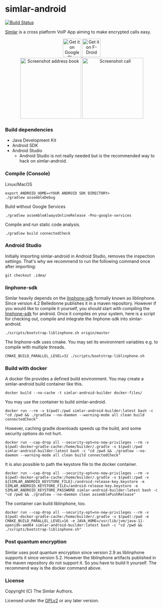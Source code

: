 simlar-android
==============

[![Build Status](https://github.com/simlar/simlar-android/workflows/simlar-android-ci/badge.svg?branch=master)](https://github.com/simlar/simlar-android/actions)

[Simlar](https://www.simlar.org) is a cross platform VoIP App aiming to make encrypted calls easy.

<!--suppress HtmlUnknownAttribute -->
<div id="stores" align="center">
<a href="https://play.google.com/store/apps/details?id=org.simlar">
<img src="https://play.google.com/intl/en_us/badges/images/generic/en-play-badge.png" alt="Get it on Google Play" height="60" text-align="center" margin="15">
</a>
<a href="https://f-droid.org/packages/org.simlar/">
<img src="https://fdroid.gitlab.io/artwork/badge/get-it-on.png" alt="Get it on F-Droid" height="60" text-align="center" margin="15">
</a>
</div>

<div id="screenshots" align="center">
<img src="https://www.simlar.org/press/screenshots/Android/en/contact-list.png" alt="Screenshot address book" text-align="center" width="200" margin="15">
<img src="https://www.simlar.org/press/screenshots/Android/en/talking-to-so.png" alt="Screenshot call" text-align="center" width="200" margin="15">
</div>

### Build dependencies ###
* Java Development Kit
* Android SDK
* Android Studio
  * Android Studio is not really needed but is the recommended way to hack on simlar-android.

### Compile (Console) ###
Linux/MacOS
```
export ANDROID_HOME=<YOUR ANDROID SDK DIRECTORY>
./gradlew assembleDebug
```

Build without Google Services
```
./gradlew assembleAlwaysOnlineRelease -Pno-google-services
```

Compile and run static code analysis.
```
./gradlew build connectedCheck
```

### Android Studio ###
Initially importing simlar-android in Android Studio, removes the inspection settings. That's why we recommend to run the following command once after importing:
```
git checkout .idea/
```

### linphone-sdk ###
Simlar heavily depends on the [linphone-sdk](http://www.linphone.org/) formally known as liblinphone.
Since version 4.2 Belledonne publishes it in a maven repository.
However if you would like to compile it yourself, you should start with compiling the [linphone-sdk](https://gitlab.linphone.org/BC/public/linphone-sdk) for android.
Once it compiles on your system, here is a script for checking out, compile and integrate the linphone-sdk into simlar-android.
```
./scripts/bootstrap-liblinphone.sh origin/master
```
The linphone-sdk uses cmake. You may set its environment variables e.g. to compile with multiple threads.
```
CMAKE_BUILD_PARALLEL_LEVEL=32 ./scripts/bootstrap-liblinphone.sh
```

### Build with docker
A docker file provides a defined build environment.
You may create a simlar-android build container like this.
```
docker build --no-cache -t simlar-android-builder docker-files/
```
You may use the container to build simlar-android.
```
docker run --rm -v $(pwd):/pwd simlar-android-builder:latest bash -c "cd /pwd && ./gradlew --no-daemon --warning-mode all clean build connectedCheck"
```
However, caching gradle downloads speeds up the build, and some security options do not hurt.

```
docker run --cap-drop all --security-opt=no-new-privileges --rm -v $(pwd)-docker-gradle-cache:/home/builder/.gradle -v $(pwd):/pwd simlar-android-builder:latest bash -c "cd /pwd && ./gradlew --no-daemon --warning-mode all clean build connectedCheck"
```
It is also possible to path the keystore file to the docker container.
```
docker run --cap-drop all --security-opt=no-new-privileges --rm -v $(pwd)-docker-gradle-cache:/home/builder/.gradle -v $(pwd):/pwd -v ${SIMLAR_ANDROID_KEYSTORE_FILE}:/android-release-key.keystore -e SIMLAR_ANDROID_KEYSTORE_FILE=/android-release-key.keystore -e SIMLAR_ANDROID_KEYSTORE_PASSWORD simlar-android-builder:latest bash -c "cd /pwd && ./gradlew --no-daemon clean assemblePushRelease"
```
The container can build liblinphone, too.
```
docker run --cap-drop all --security-opt=no-new-privileges --rm -v $(pwd)-docker-gradle-cache:/home/builder/.gradle -v $(pwd):/pwd -e CMAKE_BUILD_PARALLEL_LEVEL=16 -e JAVA_HOME=/usr/lib/jvm/java-11-openjdk-amd64 simlar-android-builder:latest bash -c "cd /pwd && ./scripts/bootstrap-liblinphone.sh"
```

### Post quantum encryption
Simlar uses post quantum encryption since version 2.9 as liblinphone supports it since version 5.2.
However the liblinphone artifacts published in the maven repository do not support it.
So you have to build lt yourself.
The recommend way is the docker command above.

### License
Copyright (C) The Simlar Authors.

Licensed under the [GPLv2](https://www.gnu.org/licenses/old-licenses/gpl-2.0.html) or any later version.

